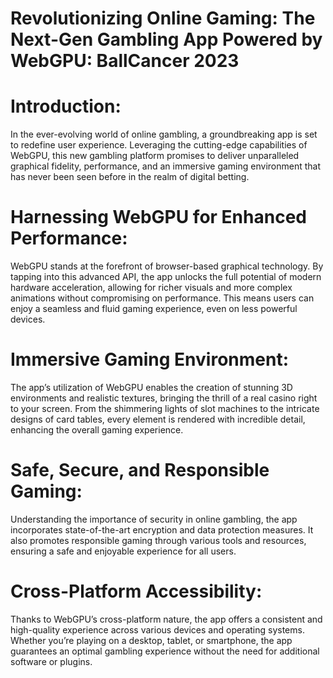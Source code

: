 # Revolutionizing Online Gaming: The Next-Gen Gambling App Powered by WebGPU: BallCancer 2023

# Introduction:
In the ever-evolving world of online gambling, a groundbreaking app is set to redefine user experience. Leveraging the cutting-edge capabilities of WebGPU, this new gambling platform promises to deliver unparalleled graphical fidelity, performance, and an immersive gaming environment that has never been seen before in the realm of digital betting.

# Harnessing WebGPU for Enhanced Performance:
WebGPU stands at the forefront of browser-based graphical technology. By tapping into this advanced API, the app unlocks the full potential of modern hardware acceleration, allowing for richer visuals and more complex animations without compromising on performance. This means users can enjoy a seamless and fluid gaming experience, even on less powerful devices.

# Immersive Gaming Environment:
The app’s utilization of WebGPU enables the creation of stunning 3D environments and realistic textures, bringing the thrill of a real casino right to your screen. From the shimmering lights of slot machines to the intricate designs of card tables, every element is rendered with incredible detail, enhancing the overall gaming experience.

# Safe, Secure, and Responsible Gaming:
Understanding the importance of security in online gambling, the app incorporates state-of-the-art encryption and data protection measures. It also promotes responsible gaming through various tools and resources, ensuring a safe and enjoyable experience for all users.

# Cross-Platform Accessibility:
Thanks to WebGPU’s cross-platform nature, the app offers a consistent and high-quality experience across various devices and operating systems. Whether you’re playing on a desktop, tablet, or smartphone, the app guarantees an optimal gambling experience without the need for additional software or plugins.


